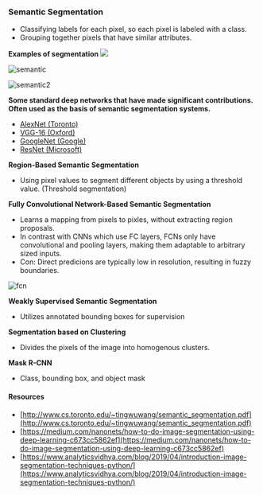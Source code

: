 ### Semantic Segmentation


- Classifying labels for each pixel, so each pixel is labeled with a class.
- Grouping together pixels that have similar attributes.
   
**Examples of segmentation**
![](https://i.imgur.com/43VZ1wr.png)

![semantic](https://miro.medium.com/max/2000/1*MQCvfEbbA44fiZk5GoDvhA.png)

![semantic2](https://i.imgur.com/B7u8Rwz.png)

**Some standard deep networks that have made significant contributions. Often used as the basis of semantic segmentation systems.**

- [AlexNet (Toronto)](https://papers.nips.cc/paper/4824-imagenet-classification-with-deep-convolutional-neural-networks.pdf)
- [VGG-16 (Oxford)](https://arxiv.org/pdf/1409.1556.pdf)
- [GoogleNet (Google)](https://www.cv-foundation.org/openaccess/content_cvpr_2015/papers/Szegedy_Going_Deeper_With_2015_CVPR_paper.pdf)
- [ResNet (Microsoft)](https://www.cv-foundation.org/openaccess/content_cvpr_2016/papers/He_Deep_Residual_Learning_CVPR_2016_paper.pdf)

**Region-Based Semantic Segmentation**
 - Using pixel values to segment different objects by using a threshold value. (Threshold segmentation) 

**Fully Convolutional Network-Based Semantic Segmentation**
- Learns a mapping from pixels to pixles, without extracting region proposals.
- In contrast with CNNs which use FC layers, FCNs only have convolutional and pooling layers, making them adaptable to arbitrary sized inputs.
 - Con: Direct predicions are typically low in resolution, resulting in fuzzy boundaries.
    
![fcn](https://i.imgur.com/RtYkQft.png)

**Weakly Supervised Semantic Segmentation**
 - Utilizes annotated bounding boxes for supervision

**Segmentation based on Clustering**
- Divides the pixels of the image into homogenous clusters.

**Mask R-CNN**
- Class, bounding box, and object mask


#### Resources
- [http://www.cs.toronto.edu/~tingwuwang/semantic_segmentation.pdf](http://www.cs.toronto.edu/~tingwuwang/semantic_segmentation.pdf)
- [https://medium.com/nanonets/how-to-do-image-segmentation-using-deep-learning-c673cc5862ef](https://medium.com/nanonets/how-to-do-image-segmentation-using-deep-learning-c673cc5862ef)
- [https://www.analyticsvidhya.com/blog/2019/04/introduction-image-segmentation-techniques-python/](https://www.analyticsvidhya.com/blog/2019/04/introduction-image-segmentation-techniques-python/)
<!--stackedit_data:
eyJoaXN0b3J5IjpbLTE1NDk3Nzk1MTgsMjAxMzQzMTU5MywtOD
Y3NjgyNzUzLC0xMjU5OTMxMjQ4XX0=
-->